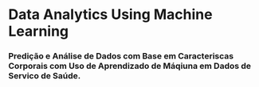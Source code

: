# Data Analytics Using Machine Learning


### Predição e Análise de Dados com Base em Caracteriscas Corporais com Uso de Aprendizado de Máqiuna em Dados de Servico de Saúde.
